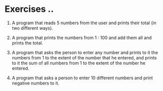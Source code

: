 # Exercises ..

1. A program that reads 5 numbers from the user and prints their total (in two different ways).

2. A program that prints the numbers from 1 : 100 and add them all and prints the total.

3. A program that asks the person to enter any number and prints to it the numbers from 1 to the extent of the number that he entered, and prints to it the sum of all numbers from 1 to the extent of the number he entered.

4. A program that asks a person to enter 10 different numbers and print negative numbers to it.
